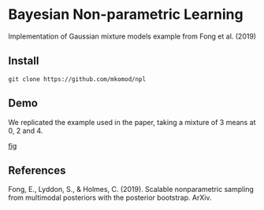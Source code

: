 # Bayesian Non-parametric Learning

Implementation of Gaussian mixture models example from Fong et al. (2019)

## Install

```
git clone https://github.com/mkomod/npl
```

## Demo

We replicated the example used in the paper, taking a mixture of 3 means at 0, 2 and 4.

[fig](density.png)


## References

Fong, E., Lyddon, S., & Holmes, C. (2019). Scalable nonparametric sampling from multimodal posteriors with the posterior bootstrap. ArXiv.
